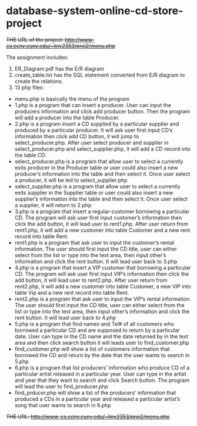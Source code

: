 # database-system-online-cd-store-project

~~THE URL of the project: http://www-cs.ccny.cuny.edu/~liny2353/proj2/menu.php~~

The assignment includes: 

1. ER_Diagram.pdf has the E/R diagram 
2. create_table.txt has the SQL statement converted from E/R diagram to create the relations.
3. 13 php files: 

* menu.php is basically the menu of the program
* 1.php is a program that can insert a producer. User can input the producers information and click add producer button. Then the program will add a producer into the table Producer.
* 2.php is a program insert a CD supplied by a particular supplier and produced by a particular producer. It will ask user first input CD’s information then click add CD button, it will jump to select_producer.php. After user select producer and supplier in select_producer.php and select_supplier.php, it will add a CD record into the table CD. 
* select_producer.php is a program that allow user to select a currently exits producer in the Producer table or user could also insert a new producer’s information into the table and then select it. Once user select a producer, it will be led to select_supplier.php
* select_supplier.php is a program that allow user to select a currently exits supplier in the Supplier table or user could also insert a new supplier’s information into the table and then select it. Once user select a supplier, it will return to 2.php
* 3.php is a program that insert a regular-customer borrowing a particular CD. The program will ask user first input customer’s information then click the add button, it will lead user to rent1.php. After user return from rent1.php, it will add a new customer into table Customer and a new rent record into table Rent.
* rent1.php is a program that ask user to input the customer’s rental information. The user should first input the CD title, user can either select from the list or type into the text area, then input other’s information and click the rent button. It will lead user back to 3.php
* 4.php is a program that insert a VIP customer that borrowing a particular CD. The program will ask user first input VIP’s information then click the add button, it will lead user to rent2.php. After user return from rent2.php, it will add a new customer into table Customer, a new VIP into table Vip and a new rent record into table Rent.
* rent2.php is a program that ask user to input the VIP’s rental information. The user should first input the CD title, user can either select from the list or type into the text area, then input other’s information and click the rent button. It will lead user back to 4.php
* 5.php is a program that find names and Tel# of all customers who borrowed a particular CD and are supposed to return by a particular date. User can type in the CD name and the date returned by in the text area and then click search button it will leads user to find_customer.php
* find_customer.php will show a list of customers information that borrowed the CD and return by the date that the user wants to search in 5.php
* 6.php is a program that list producers’ information who produce CD of a particular artist released in a particular year. User can type in the artist and year that they want to search and click Search button. The program will lead the user to find_producer.php
* find_prducer.php will show a list of the producers’ information that produced a CDs in a particular year and released a particular artist’s song that user wants to search in 6.php


~~THE URL: http://www-cs.ccny.cuny.edu/~liny2353/proj2/menu.php~~

